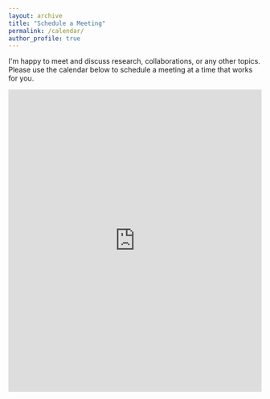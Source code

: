 ```yaml
---
layout: archive
title: "Schedule a Meeting"
permalink: /calendar/
author_profile: true
---
```


I'm happy to meet and discuss research, collaborations, or any other topics. Please use the calendar below to schedule a meeting at a time that works for you.

<!-- Google Calendar Appointment Scheduling begin -->
<iframe src="https://calendar.google.com/calendar/appointments/schedules/AcZssZ0-8CXj43b9JMBC4WICkCScMWMBxwTIGBzfPXSqULilFC4USsBSCii5u63eQFnF04djMRfQgMsa?gv=true" style="border: 0" width="100%" height="600" frameborder="0"></iframe>
<!-- end Google Calendar Appointment Scheduling --> 